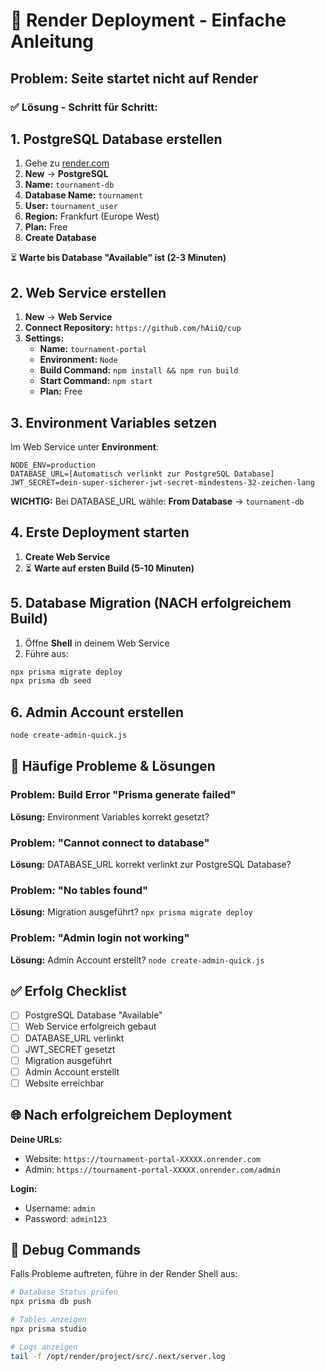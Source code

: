 # 🚀 Render Deployment - Einfache Anleitung

## Problem: Seite startet nicht auf Render

### ✅ Lösung - Schritt für Schritt:

## 1. PostgreSQL Database erstellen

1. Gehe zu [render.com](https://render.com)
2. **New** → **PostgreSQL**
3. **Name:** `tournament-db`
4. **Database Name:** `tournament`
5. **User:** `tournament_user`
6. **Region:** Frankfurt (Europe West)
7. **Plan:** Free
8. **Create Database**

⏳ **Warte bis Database "Available" ist (2-3 Minuten)**

## 2. Web Service erstellen

1. **New** → **Web Service**
2. **Connect Repository:** `https://github.com/hAiiQ/cup`
3. **Settings:**
   - **Name:** `tournament-portal`
   - **Environment:** `Node`
   - **Build Command:** `npm install && npm run build`
   - **Start Command:** `npm start`
   - **Plan:** Free

## 3. Environment Variables setzen

Im Web Service unter **Environment**:

```
NODE_ENV=production
DATABASE_URL=[Automatisch verlinkt zur PostgreSQL Database]
JWT_SECRET=dein-super-sicherer-jwt-secret-mindestens-32-zeichen-lang
```

**WICHTIG:** Bei DATABASE_URL wähle: **From Database** → `tournament-db`

## 4. Erste Deployment starten

1. **Create Web Service**
2. ⏳ **Warte auf ersten Build (5-10 Minuten)**

## 5. Database Migration (NACH erfolgreichem Build)

1. Öffne **Shell** in deinem Web Service
2. Führe aus:
```bash
npx prisma migrate deploy
npx prisma db seed
```

## 6. Admin Account erstellen

```bash
node create-admin-quick.js
```

## 🎯 Häufige Probleme & Lösungen

### Problem: Build Error "Prisma generate failed"
**Lösung:** Environment Variables korrekt gesetzt?

### Problem: "Cannot connect to database" 
**Lösung:** DATABASE_URL korrekt verlinkt zur PostgreSQL Database?

### Problem: "No tables found"
**Lösung:** Migration ausgeführt? `npx prisma migrate deploy`

### Problem: "Admin login not working"
**Lösung:** Admin Account erstellt? `node create-admin-quick.js`

## ✅ Erfolg Checklist

- [ ] PostgreSQL Database "Available"
- [ ] Web Service erfolgreich gebaut
- [ ] DATABASE_URL verlinkt
- [ ] JWT_SECRET gesetzt
- [ ] Migration ausgeführt
- [ ] Admin Account erstellt
- [ ] Website erreichbar

## 🌐 Nach erfolgreichem Deployment

**Deine URLs:**
- Website: `https://tournament-portal-XXXXX.onrender.com`
- Admin: `https://tournament-portal-XXXXX.onrender.com/admin`

**Login:**
- Username: `admin`
- Password: `admin123`

## 🔧 Debug Commands

Falls Probleme auftreten, führe in der Render Shell aus:

```bash
# Database Status prüfen
npx prisma db push

# Tables anzeigen
npx prisma studio

# Logs anzeigen
tail -f /opt/render/project/src/.next/server.log
```
